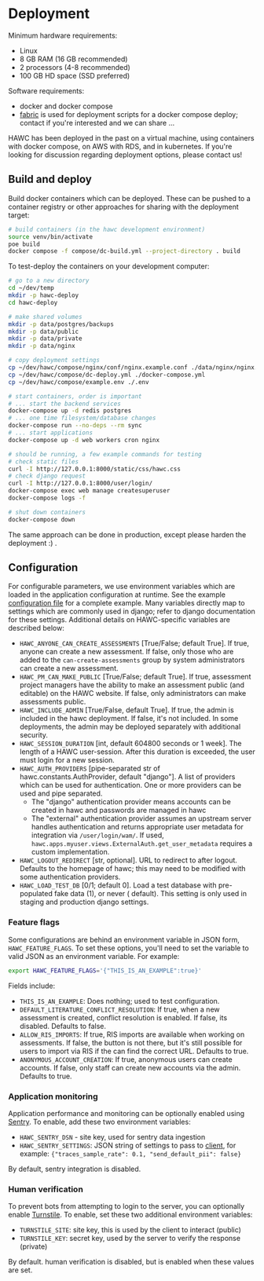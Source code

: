 # Deployment

Minimum hardware requirements:

- Linux
- 8 GB RAM (16 GB recommended)
- 2 processors (4-8 recommended)
- 100 GB HD space (SSD preferred)

Software requirements:

- docker and docker compose
- [fabric](http://www.fabfile.org/) is used for deployment scripts for a docker compose deploy; contact if you're interested and we can share ...

HAWC has been deployed in the past on a virtual machine, using containers with docker compose, on AWS with RDS, and in kubernetes. If you're looking for discussion regarding deployment options, please contact us!

## Build and deploy

Build docker containers which can be deployed. These can be pushed to a container registry or other approaches for sharing with the deployment target:

```bash
# build containers (in the hawc development environment)
source venv/bin/activate
poe build
docker compose -f compose/dc-build.yml --project-directory . build
```

To test-deploy the containers on your development computer:

```bash
# go to a new directory
cd ~/dev/temp
mkdir -p hawc-deploy
cd hawc-deploy

# make shared volumes
mkdir -p data/postgres/backups
mkdir -p data/public
mkdir -p data/private
mkdir -p data/nginx

# copy deployment settings
cp ~/dev/hawc/compose/nginx/conf/nginx.example.conf ./data/nginx/nginx.conf
cp ~/dev/hawc/compose/dc-deploy.yml ./docker-compose.yml
cp ~/dev/hawc/compose/example.env ./.env

# start containers, order is important
# ... start the backend services
docker-compose up -d redis postgres
# ... one time filesystem/database changes
docker-compose run --no-deps --rm sync
# ... start applications
docker-compose up -d web workers cron nginx

# should be running, a few example commands for testing
# check static files
curl -I http://127.0.0.1:8000/static/css/hawc.css
# check django request
curl -I http://127.0.0.1:8000/user/login/
docker-compose exec web manage createsuperuser
docker-compose logs -f

# shut down containers
docker-compose down
```

The same approach can be done in production, except please harden the deployment :) .

## Configuration

For configurable parameters, we use environment variables which are loaded in the application configuration at runtime.  See the example [configuration file](https://github.com/shapiromatron/hawc/blob/main/compose/example.env) for a complete example. Many variables directly map to settings which are commonly used in django; refer to django documentation for these settings. Additional details on HAWC-specific variables are described below:

- `HAWC_ANYONE_CAN_CREATE_ASSESSMENTS` [True/False; default True]. If true, anyone can create a new assessment. If false, only those who are added to the `can-create-assessments` group by system administrators can create a new assessment.
- `HAWC_PM_CAN_MAKE_PUBLIC` [True/False; default True].  If true, assessment project managers have the ability to make an assessment public (and editable) on the HAWC website. If false, only administrators can make assessments public.
- `HAWC_INCLUDE_ADMIN` [True/False, default True]. If true, the admin is included in the hawc deployment. If false, it's not included. In some deployments, the admin may be deployed separately with additional security.
- `HAWC_SESSION_DURATION` [int, default 604800 seconds or 1 week]. The length of a HAWC user-session. After this duration is exceeded, the user must login for a new session.
- `HAWC_AUTH_PROVIDERS` [pipe-separated str of hawc.constants.AuthProvider, default "django"]. A list of providers which can be used for authentication. One or more providers can be used and pipe separated.
    - The "django" authentication provider means accounts can be created in hawc and passwords are managed in hawc
    - The "external" authentication provider assumes an upstream server handles authentication and returns appropriate user metadata for integration via `/user/login/wam/`.  If used, `hawc.apps.myuser.views.ExternalAuth.get_user_metadata` requires a custom implementation.
- `HAWC_LOGOUT_REDIRECT` [str, optional]. URL to redirect to after logout. Defaults to the homepage of hawc; this may need to be modified with some authentication providers.
- `HAWC_LOAD_TEST_DB` [0/1; default 0]. Load a test database with pre-populated fake data (1), or never ( default). This setting is only used in staging and production django settings.

### Feature flags

Some configurations are behind an environment variable in JSON form, `HAWC_FEATURE_FLAGS`. To set these options, you'll need to set the variable to valid JSON as an environment variable. For example:

```bash
export HAWC_FEATURE_FLAGS='{"THIS_IS_AN_EXAMPLE":true}'
```

Fields include:

- `THIS_IS_AN_EXAMPLE`: Does nothing; used to test configuration.
- `DEFAULT_LITERATURE_CONFLICT_RESOLUTION`: If true, when a new assessment is created, conflict resolution is enabled. If false, its disabled. Defaults to false.
- `ALLOW_RIS_IMPORTS`: If true, RIS imports are available when working on assessments. If false, the button is not there, but it's still possible for users to import via RIS if the can find the correct URL. Defaults to true.
- `ANONYMOUS_ACCOUNT_CREATION`: If true, anonymous users can create accounts. If false, only staff can create new accounts via the admin. Defaults to true.

### Application monitoring

Application performance and monitoring can be optionally enabled using [Sentry](https://sentry.io/). To enable, add these two environment variables:

- `HAWC_SENTRY_DSN` - site key, used for sentry data ingestion
- `HAWC_SENTRY_SETTINGS`: JSON string of settings to pass to [client](https://docs.sentry.io/platforms/python/guides/django/configuration/options/), for example: `{"traces_sample_rate": 0.1, "send_default_pii": false}`

By default, sentry integration is disabled.

### Human verification

To prevent bots from attempting to login to the server, you can optionally enable [Turnstile](https://www.cloudflare.com/products/turnstile/). To enable, set these two additional environment variables:

- `TURNSTILE_SITE`: site key, this is used by the client to interact (public)
- `TURNSTILE_KEY`: secret key, used by the server to verify the response (private)

By default. human verification is disabled, but is enabled when these values are set.
